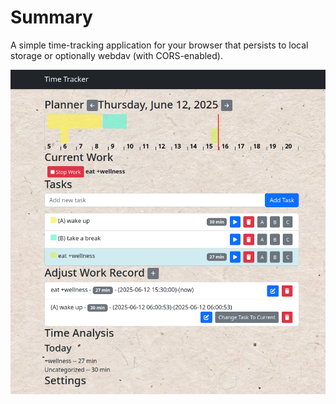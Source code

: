 # Summary
A simple time-tracking application for your browser that persists to local storage or optionally webdav (with CORS-enabled).

![screenshot](docs/screenshot.png)
